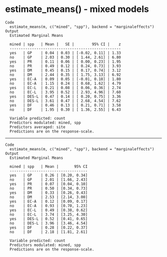# estimate_means() - mixed models

    Code
      estimate_means(m, c("mined", "spp"), backend = "marginaleffects")
    Output
      Estimated Marginal Means
      
      mined | spp   | Mean |   SE |        95% CI |    z
      --------------------------------------------------
      yes   | GP    | 0.04 | 0.03 | [-0.02, 0.11] | 1.33
      no    | GP    | 2.03 | 0.30 | [ 1.44, 2.61] | 6.80
      yes   | PR    | 0.11 | 0.06 | [ 0.00, 0.23] | 1.95
      no    | PR    | 0.49 | 0.12 | [ 0.24, 0.73] | 3.93
      yes   | DM    | 0.45 | 0.15 | [ 0.17, 0.74] | 3.12
      no    | DM    | 2.44 | 0.35 | [ 1.75, 3.13] | 6.92
      yes   | EC-A  | 0.09 | 0.05 | [-0.01, 0.18] | 1.80
      no    | EC-A  | 1.15 | 0.24 | [ 0.68, 1.62] | 4.79
      yes   | EC-L  | 0.21 | 0.08 | [ 0.06, 0.36] | 2.74
      no    | EC-L  | 3.95 | 0.52 | [ 2.93, 4.96] | 7.60
      yes   | DES-L | 0.47 | 0.14 | [ 0.20, 0.75] | 3.36
      no    | DES-L | 3.61 | 0.47 | [ 2.68, 4.54] | 7.62
      yes   | DF    | 0.46 | 0.13 | [ 0.21, 0.71] | 3.58
      no    | DF    | 1.95 | 0.30 | [ 1.36, 2.55] | 6.43
      
      Variable predicted: count
      Predictors modulated: mined, spp
      Predictors averaged: site
      Predictions are on the response-scale.

---

    Code
      estimate_means(m, c("mined", "spp"), backend = "marginaleffects")
    Output
      Estimated Marginal Means
      
      mined | spp   | Mean |       95% CI
      -----------------------------------
      yes   | GP    | 0.26 | [0.20, 0.34]
      no    | GP    | 2.01 | [1.66, 2.43]
      yes   | PR    | 0.07 | [0.04, 0.10]
      no    | PR    | 0.50 | [0.34, 0.73]
      yes   | DM    | 0.33 | [0.26, 0.43]
      no    | DM    | 2.53 | [2.14, 3.00]
      yes   | EC-A  | 0.12 | [0.09, 0.17]
      no    | EC-A  | 0.93 | [0.70, 1.23]
      yes   | EC-L  | 0.49 | [0.38, 0.62]
      no    | EC-L  | 3.74 | [3.25, 4.30]
      yes   | DES-L | 0.52 | [0.41, 0.65]
      no    | DES-L | 3.96 | [3.46, 4.54]
      yes   | DF    | 0.28 | [0.22, 0.37]
      no    | DF    | 2.18 | [1.81, 2.61]
      
      Variable predicted: count
      Predictors modulated: mined, spp
      Predictions are on the response-scale.

